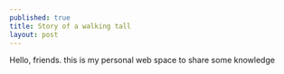 ```yaml
---
published: true
title: Story of a walking tall
layout: post
---
```

Hello, friends.
this is my personal web space to share some knowledge
